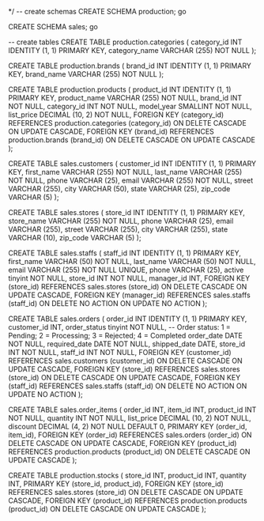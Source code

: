 */
-- create schemas
CREATE SCHEMA production;
go

CREATE SCHEMA sales;
go

-- create tables
CREATE TABLE production.categories (
	category_id INT IDENTITY (1, 1) PRIMARY KEY,
	category_name VARCHAR (255) NOT NULL
);

CREATE TABLE production.brands (
	brand_id INT IDENTITY (1, 1) PRIMARY KEY,
	brand_name VARCHAR (255) NOT NULL
);

CREATE TABLE production.products (
	product_id INT IDENTITY (1, 1) PRIMARY KEY,
	product_name VARCHAR (255) NOT NULL,
	brand_id INT NOT NULL,
	category_id INT NOT NULL,
	model_year SMALLINT NOT NULL,
	list_price DECIMAL (10, 2) NOT NULL,
	FOREIGN KEY (category_id) REFERENCES production.categories (category_id) ON DELETE CASCADE ON UPDATE CASCADE,
	FOREIGN KEY (brand_id) REFERENCES production.brands (brand_id) ON DELETE CASCADE ON UPDATE CASCADE
);

CREATE TABLE sales.customers (
	customer_id INT IDENTITY (1, 1) PRIMARY KEY,
	first_name VARCHAR (255) NOT NULL,
	last_name VARCHAR (255) NOT NULL,
	phone VARCHAR (25),
	email VARCHAR (255) NOT NULL,
	street VARCHAR (255),
	city VARCHAR (50),
	state VARCHAR (25),
	zip_code VARCHAR (5)
);

CREATE TABLE sales.stores (
	store_id INT IDENTITY (1, 1) PRIMARY KEY,
	store_name VARCHAR (255) NOT NULL,
	phone VARCHAR (25),
	email VARCHAR (255),
	street VARCHAR (255),
	city VARCHAR (255),
	state VARCHAR (10),
	zip_code VARCHAR (5)
);

CREATE TABLE sales.staffs (
	staff_id INT IDENTITY (1, 1) PRIMARY KEY,
	first_name VARCHAR (50) NOT NULL,
	last_name VARCHAR (50) NOT NULL,
	email VARCHAR (255) NOT NULL UNIQUE,
	phone VARCHAR (25),
	active tinyint NOT NULL,
	store_id INT NOT NULL,
	manager_id INT,
	FOREIGN KEY (store_id) REFERENCES sales.stores (store_id) ON DELETE CASCADE ON UPDATE CASCADE,
	FOREIGN KEY (manager_id) REFERENCES sales.staffs (staff_id) ON DELETE NO ACTION ON UPDATE NO ACTION
);

CREATE TABLE sales.orders (
	order_id INT IDENTITY (1, 1) PRIMARY KEY,
	customer_id INT,
	order_status tinyint NOT NULL,
	-- Order status: 1 = Pending; 2 = Processing; 3 = Rejected; 4 = Completed
	order_date DATE NOT NULL,
	required_date DATE NOT NULL,
	shipped_date DATE,
	store_id INT NOT NULL,
	staff_id INT NOT NULL,
	FOREIGN KEY (customer_id) REFERENCES sales.customers (customer_id) ON DELETE CASCADE ON UPDATE CASCADE,
	FOREIGN KEY (store_id) REFERENCES sales.stores (store_id) ON DELETE CASCADE ON UPDATE CASCADE,
	FOREIGN KEY (staff_id) REFERENCES sales.staffs (staff_id) ON DELETE NO ACTION ON UPDATE NO ACTION
);

CREATE TABLE sales.order_items (
	order_id INT,
	item_id INT,
	product_id INT NOT NULL,
	quantity INT NOT NULL,
	list_price DECIMAL (10, 2) NOT NULL,
	discount DECIMAL (4, 2) NOT NULL DEFAULT 0,
	PRIMARY KEY (order_id, item_id),
	FOREIGN KEY (order_id) REFERENCES sales.orders (order_id) ON DELETE CASCADE ON UPDATE CASCADE,
	FOREIGN KEY (product_id) REFERENCES production.products (product_id) ON DELETE CASCADE ON UPDATE CASCADE
);

CREATE TABLE production.stocks (
	store_id INT,
	product_id INT,
	quantity INT,
	PRIMARY KEY (store_id, product_id),
	FOREIGN KEY (store_id) REFERENCES sales.stores (store_id) ON DELETE CASCADE ON UPDATE CASCADE,
	FOREIGN KEY (product_id) REFERENCES production.products (product_id) ON DELETE CASCADE ON UPDATE CASCADE
);